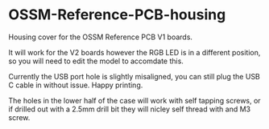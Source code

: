 # OSSM-Reference-PCB-housing
Housing cover for the OSSM Reference PCB V1 boards.

It will work for the V2 boards however the RGB LED is in a different position, so you will need to edit the model to accomdate this.

Currently the USB port hole is slightly misaligned, you can still plug the USB C cable in without issue.
Happy printing.

The holes in the lower half of the case will work with self tapping screws, or if drilled out with a 2.5mm drill bit they will nicley self thread with and M3 screw.
